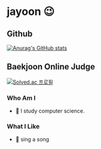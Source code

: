 # jayoon 😉

<!-- 마크다운으로 주석 처리 가능
## 42Seoul
[![jayoon's 42 stats](https://badge42.vercel.app/api/v2/cl905z90f00160gmi8m06hmuh/stats?cursusId=21&coalitionId=86)](https://github.com/JaeSeoKim/badge42)

## LeetCode
[![KnlnKS's LeetCode stats](https://leetcode-stats-six.vercel.app/api?username=jayoon)](https://github.com/madushadhanushka/github-readme)
-->
          
## Github
[![Anurag's GitHub stats](https://github-readme-stats.vercel.app/api?username=brixxt27)](https://github.com/anuraghazra/github-readme-stats)

## Baekjoon Online Judge
[![Solved.ac
프로필](http://mazassumnida.wtf/api/v2/generate_badge?boj=brixxt27)](https://solved.ac/brixxt27)

### Who Am I
- 📕 I study computer science.

<!-- 마크다운으로 주석 처리 가능
### Experience
- 🔥 42 seoul (2021.11.08 ~ now)
 -->

### What I Like
- 🎤 sing a song
